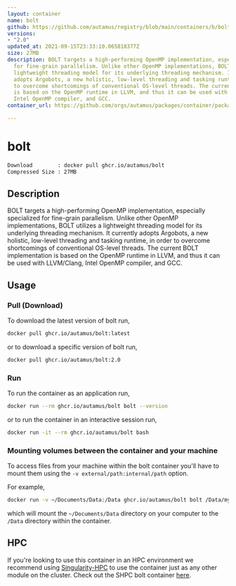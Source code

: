 ```yaml
---
layout: container
name: bolt
github: https://github.com/autamus/registry/blob/main/containers/b/bolt/spack.yaml
versions:
- "2.0"
updated_at: 2021-09-15T23:33:10.065818377Z
size: 27MB
description: BOLT targets a high-performing OpenMP implementation, especially specialized
  for fine-grain parallelism. Unlike other OpenMP implementations, BOLT utilizes a
  lightweight threading model for its underlying threading mechanism. It currently
  adopts Argobots, a new holistic, low-level threading and tasking runtime, in order
  to overcome shortcomings of conventional OS-level threads. The current BOLT implementation
  is based on the OpenMP runtime in LLVM, and thus it can be used with LLVM/Clang,
  Intel OpenMP compiler, and GCC.
container_url: https://github.com/orgs/autamus/packages/container/package/bolt

---
```

# bolt
```bash 
Download        : docker pull ghcr.io/autamus/bolt
Compressed Size : 27MB
```

## Description
BOLT targets a high-performing OpenMP implementation, especially specialized for fine-grain parallelism. Unlike other OpenMP implementations, BOLT utilizes a lightweight threading model for its underlying threading mechanism. It currently adopts Argobots, a new holistic, low-level threading and tasking runtime, in order to overcome shortcomings of conventional OS-level threads. The current BOLT implementation is based on the OpenMP runtime in LLVM, and thus it can be used with LLVM/Clang, Intel OpenMP compiler, and GCC.

## Usage
### Pull (Download)
To download the latest version of bolt run,

```bash
docker pull ghcr.io/autamus/bolt:latest
```

or to download a specific version of bolt run,

```bash
docker pull ghcr.io/autamus/bolt:2.0
```
### Run
To run the container as an application run,
```bash
docker run --rm ghcr.io/autamus/bolt bolt --version
```

or to run the container in an interactive session run,
```bash
docker run -it --rm ghcr.io/autamus/bolt bash
```

### Mounting volumes between the container and your machine
To access files from your machine within the bolt container you'll have to mount them using the `-v external/path:internal/path` option.

For example,
```bash
docker run -v ~/Documents/Data:/Data ghcr.io/autamus/bolt bolt /Data/myData.csv
```
which will mount the `~/Documents/Data` directory on your computer to the `/Data` directory within the container.

## HPC
If you're looking to use this container in an HPC environment we recommend using [Singularity-HPC](https://singularity-hpc.readthedocs.io) to use the container just as any other module on the cluster. Check out the SHPC bolt container [here](https://singularityhub.github.io/singularity-hpc/r/ghcr.io-autamus-bolt/).
